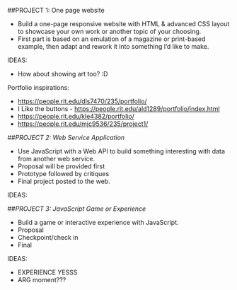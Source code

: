 ##PROJECT 1: One page website
- Build a one-page responsive website with HTML & advanced CSS layout to showcase your own work or another topic of your choosing.
- First part is based on an emulation of a magazine or print-based example, then adapt and rework it into something I’d like to make.

IDEAS:
- How about showing art too? :D

Portfolio inspirations:
- https://people.rit.edu/dls7470/235/portfolio/
- I Like the buttons - https://people.rit.edu/ald1289/portfolio/index.html
- https://people.rit.edu/kle4382/portfolio/
- https://people.rit.edu/mjc9536/235/project1/


##*PROJECT 2: Web Service Application*
- Use JavaScript with a Web API to build something interesting with data from another web service.
- Proposal will be provided first
- Prototype followed by critiques
- Final project posted to the web.


IDEAS:

##*PROJECT 3: JavaScript Game or Experience*
- Build a game or interactive experience with JavaScript.
- Proposal
- Checkpoint/check in
- Final

IDEAS:
- EXPERIENCE YESSS
- ARG moment???

